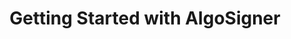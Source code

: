 ---
title: "Getting Started with AlgoSigner"
description: "AlgoSigner is an Algorand wallet extension for Chrome. In this two-minute walkthrough, you will get the basics of AlgoSigner. Simply add the Chrome extension, create or import an account, and you&#39;re ready to interact with Algorand dApps!"
type: "starter-kits"
category: "Algorand Wallet"
difficulty: "Basic"
summary: "How to get started with AlgoSigner, an Algorand wallet extension for Chrome"
file_path: ""
image: "https://assets-global.website-files.com/5e39e095596498a8b9624af1/5ffca6e3e0d8ad9231cc2af6_Portfolio-course---final.png"
link: "https://youtu.be/tG-xzG8r770"
status: "open"
---